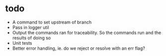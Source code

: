 # todo

- A command to set upstream of branch
- Pass in logger util
- Output the commands ran for traceability. So the commands run and the results of doing so
- Unit tests
- Better error handling, ie. do we reject or resolve with an err flag?